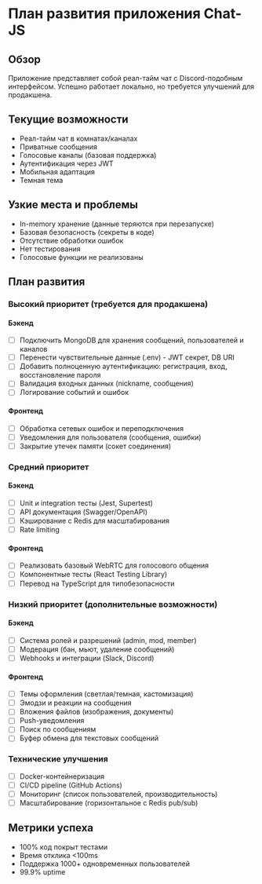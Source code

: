 # План развития приложения Chat-JS

## Обзор

Приложение представляет собой реал-тайм чат с Discord-подобным интерфейсом. Успешно работает локально, но требуется улучшений для продакшена.

## Текущие возможности

- Реал-тайм чат в комнатах/каналах
- Приватные сообщения
- Голосовые каналы (базовая поддержка)
- Аутентификация через JWT
- Мобильная адаптация
- Темная тема

## Узкие места и проблемы

- In-memory хранение (данные теряются при перезапуске)
- Базовая безопасность (секреты в коде)
- Отсутствие обработки ошибок
- Нет тестирования
- Голосовые функции не реализованы

## План развития

### Высокий приоритет (требуется для продакшена)

#### Бэкенд
- [ ] Подключить MongoDB для хранения сообщений, пользователей и каналов
- [ ] Перенести чувствительные данные (.env) - JWT секрет, DB URI
- [ ] Добавить полноценную аутентификацию: регистрация, вход, восстановление пароля
- [ ] Валидация входных данных (nickname, сообщения)
- [ ] Логирование событий и ошибок

#### Фронтенд
- [ ] Обработка сетевых ошибок и переподключения
- [ ] Уведомления для пользователя (сообщения, ошибки)
- [ ] Закрытие утечек памяти (сокет соединения)

### Средний приоритет

#### Бэкенд
- [ ] Unit и integration тесты (Jest, Supertest)
- [ ] API документация (Swagger/OpenAPI)
- [ ] Кэширование с Redis для масштабирования
- [ ] Rate limiting

#### Фронтенд
- [ ] Реализовать базовый WebRTC для голосового общения
- [ ] Компонентные тесты (React Testing Library)
- [ ] Перевод на TypeScript для типобезопасности

### Низкий приоритет (дополнительные возможности)

#### Бэкенд
- [ ] Система ролей и разрешений (admin, mod, member)
- [ ] Модерация (бан, мьют, удаление сообщений)
- [ ] Webhooks и интеграции (Slack, Discord)

#### Фронтенд
- [ ] Темы оформления (светлая/темная, кастомизация)
- [ ] Эмодзи и реакции на сообщения
- [ ] Вложения файлов (изображения, документы)
- [ ] Push-уведомления
- [ ] Поиск по сообщениям
- [ ] Буфер обмена для текстовых сообщений

### Технические улучшения
- [ ] Docker-контейнеризация
- [ ] CI/CD pipeline (GitHub Actions)
- [ ] Мониторинг (список пользователей, производительность)
- [ ] Масштабирование (горизонтальное с Redis pub/sub)

## Метрики успеха
- 100% код покрыт тестами
- Время отклика <100ms
- Поддержка 1000+ одновременных пользователей
- 99.9% uptime